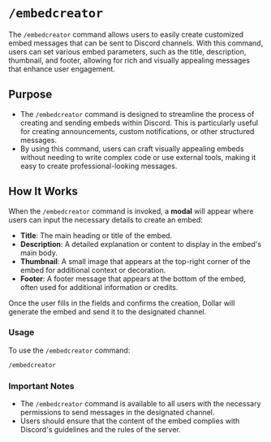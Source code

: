# `/embedcreator`

The `/embedcreator` command allows users to easily create customized embed messages that can be sent to Discord channels. With this command, users can set various embed parameters, such as the title, description, thumbnail, and footer, allowing for rich and visually appealing messages that enhance user engagement.

## Purpose

- The `/embedcreator` command is designed to streamline the process of creating and sending embeds within Discord. This is particularly useful for creating announcements, custom notifications, or other structured messages.
- By using this command, users can craft visually appealing embeds without needing to write complex code or use external tools, making it easy to create professional-looking messages.

## How It Works

When the `/embedcreator` command is invoked, a **modal** will appear where users can input the necessary details to create an embed:
- **Title**: The main heading or title of the embed.
- **Description**: A detailed explanation or content to display in the embed's main body.
- **Thumbnail**: A small image that appears at the top-right corner of the embed for additional context or decoration.
- **Footer**: A footer message that appears at the bottom of the embed, often used for additional information or credits.

Once the user fills in the fields and confirms the creation, Dollar will generate the embed and send it to the designated channel.

### Usage

To use the `/embedcreator` command:

```bash
/embedcreator
```

### Important Notes

- The `/embedcreator` command is available to all users with the necessary permissions to send messages in the designated channel.
- Users should ensure that the content of the embed complies with Discord's guidelines and the rules of the server.
